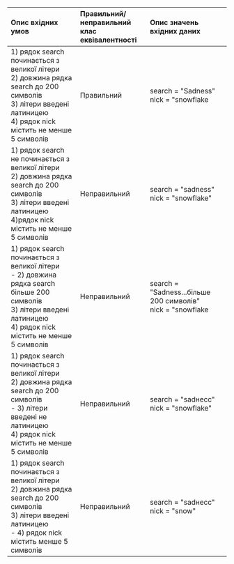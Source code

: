 |Опис вхідних умов|Правильний/неправильний <br> клас еквівалентності|Опис значень вхідних даних|
|:-|:-|:-|
|1) рядок search  починається з великої літери <br> 2) довжина рядка search до 200 символів <br> 3) літери введені латиницею <br> 4) рядок nick  містить не менше 5 символів| Правильний | search = "Sadness" <br> nick = "snowflake|
|1) рядок search  не починається з великої літери <br> 2) довжина рядка search до 200 символів <br> 3) літери введені латиницею <br> 4)рядок nick  містить не менше 5 символів| Неправильний | search = "sadness" <br> nick = "snowflake"|
|1) рядок search  починається з великої літери <br> - 2) довжина рядка search більше 200 символів <br> 3) літери введені латиницею <br> 4) рядок nick  містить не менше 5 символів| Неправильний | search = "Sadness...більше 200 символів" <br> nick = "snowflake|
|1) рядок search  починається з великої літери <br> 2) довжина рядка search до 200 символів <br> - 3) літери введені не латиницею <br> 4) рядок nick  містить не менше 5 символів| Неправильний |search = "sadнeсс" <br> nick = "snowflake" |
|1) рядок search  починається з великої літери <br> 2) довжина рядка search до 200 символів <br> 3) літери  введені латиницею <br> - 4) рядок nick  містить  менше 5 символів| Неправильний |search = "sadнeсс" <br> nick = "snow" |

